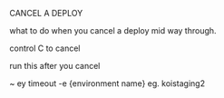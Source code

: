 CANCEL A DEPLOY

what to do when you cancel a deploy mid way through.

control C to cancel

run this after you cancel

~ ey timeout -e {environment name} eg. koistaging2
